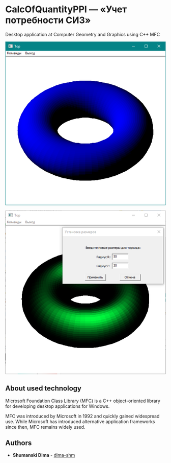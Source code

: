 # CalcOfQuantityPPI — «Учет потребности СИЗ»

Desktop application at Computer Geometry and Graphics using C++ MFC

![screenshot of sample](https://github.com/dima-shm/Course-project-at-CGAG/blob/master/Preview1.png)

![screenshot of sample](https://github.com/dima-shm/Course-project-at-CGAG/blob/master/Preview2.png)

## About used technology 

Microsoft Foundation Class Library (MFC) is a C++ object-oriented library for developing desktop applications for Windows.

MFC was introduced by Microsoft in 1992 and quickly gained widespread use. While Microsoft has introduced alternative application frameworks since then, MFC remains widely used.

## Authors

* **Shumanski Dima** - [dima-shm](https://github.com/dima-shm)